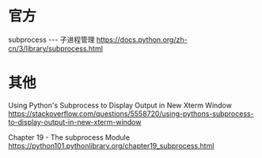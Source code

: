 
# 官方

subprocess --- 子进程管理 https://docs.python.org/zh-cn/3/library/subprocess.html

# 其他

Using Python's Subprocess to Display Output in New Xterm Window https://stackoverflow.com/questions/5558720/using-pythons-subprocess-to-display-output-in-new-xterm-window

Chapter 19 - The subprocess Module https://python101.pythonlibrary.org/chapter19_subprocess.html

